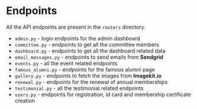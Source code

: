 # Endpoints

All the API endpoints are present in the `routers` directory.

- `admin.py` - login endpoints for the admin dashboard
- `committee.py` - endpoints to get all the committee members
- `dashboard.py` - endpoints to get all the dashboard related data
- `email_messages.py` - endpoints to send emails from **Sendgrid**
- `events.py` - all the event related endpoints
- `famous_alumni.py` - endpoints for the famous alumni page
- `gallery.py` - endpoints to fetch the images from **Imagekit.io**
- `renewal.py` - endpoints for the renewal of annual memberships
- `testimonial.py` - all the testimonial related endpoints
- `users.py` - endpoints for registration, id card and membership certificate creation
